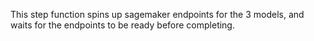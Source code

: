 This step function spins up sagemaker endpoints for the 3 models, and waits for the endpoints to be ready before completing.

